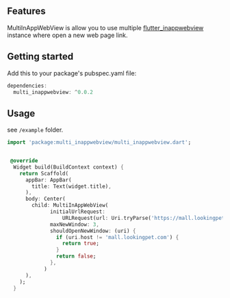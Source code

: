 ## Features

MultiInAppWebView is allow you to use multiple [flutter_inappwebview](https://pub.dev/packages/flutter_inappwebview) instance where open a new web page link.

## Getting started

Add this to your package's pubspec.yaml file:

```dart
dependencies:
  multi_inappwebview: ^0.0.2
```

## Usage

see `/example` folder.

```dart
import 'package:multi_inappwebview/multi_inappwebview.dart';


 @override
  Widget build(BuildContext context) {
    return Scaffold(
      appBar: AppBar(
        title: Text(widget.title),
      ),
      body: Center(
        child: MultiInAppWebView(
              initialUrlRequest:
                  URLRequest(url: Uri.tryParse('https://mall.lookingpet.com/')),
              maxNewWindow: 3,
              shouldOpenNewWindow: (uri) {
                if (uri.host != 'mall.lookingpet.com') {
                  return true;
                }
                return false;
              },
            )
      ),
    );
  }
```
